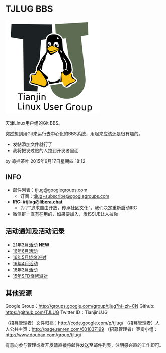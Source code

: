 TJLUG BBS
=========

<img src="./img/tjlugLogo_300x300.png" alt="TJLUG LOGO" />

天津Linux用户组的Git BBS。

突然想到用Git来运行去中心化的BBS系统，用起来应该还是很有趣的。

* 发帖添加文件就行了
* 我将把发过贴的人拉到开发者里面

by 凉拌茶叶 2015年9月17日星期四 18:12

INFO
----

* 邮件列表：tjlug@googlegroups.com
	- 订阅：tjlug+subscribe@googlegroups.com
* **IRC: #tjlug@[libera.chat](https://libera.chat/)**
  - 为了“追求自由开放，传承社区文化”，我们决定重新启动IRC
* 微信群一直有在用的，如果要加入，发ISSUE让人拉你

活动通知及活动记录
------------------

* [21年3月活动](21年3月活动.md) **NEW**
* [16年6月活动](16年6月活动.md)
* [16年5月烧烤派对](16年5月活动.md)
* [16年4月活动](16年4月活动.md)
* [16年3月活动](16年3月活动.md)
* [15年SFD烧烤派对](15年SFD烧烤派对.md)


其他资源
--------

Google Group：http://groups.google.com/group/tjlug?hl=zh-CN
Github: https://github.com/TJLUG
Twitter ID：TianjinLUG

（招募管理者）文件归档：http://code.google.com/p/tjlug/
（招募管理者）人人公共主页：http://page.renren.com/601037199
（招募管理者）豆瓣小组：http://www.douban.com/group/tjlug/

有意向参与管理或者开发请直接将邮件发送至邮件列表，注明感兴趣的工作即可。
